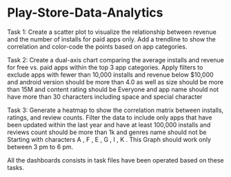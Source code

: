 # Play-Store-Data-Analytics

Task 1: Create a scatter plot to visualize the relationship between revenue and the number of installs for paid apps only. Add a trendline to show the correlation and color-code the points based on app categories.

Task 2:  Create a dual-axis chart comparing the average installs and revenue for free vs. paid apps within the top 3 app categories. Apply filters to exclude apps with fewer than 10,000 installs and revenue below $10,000 and android version should be more than 4.0 as well as size should be more than 15M and content rating should be Everyone and app name should not have more than 30 characters including space and special character

Task 3: Generate a heatmap to show the correlation matrix between installs, ratings, and review counts. Filter the data to include only apps that have been updated within the last year and have at least 100,000 installs and reviews count should be more than 1k and genres name should not be Starting with characters A , F , E , G , I , K . This Graph should work only between 3 pm to 6 pm.

All the dashboards consists in task files have been operated based on these tasks.

